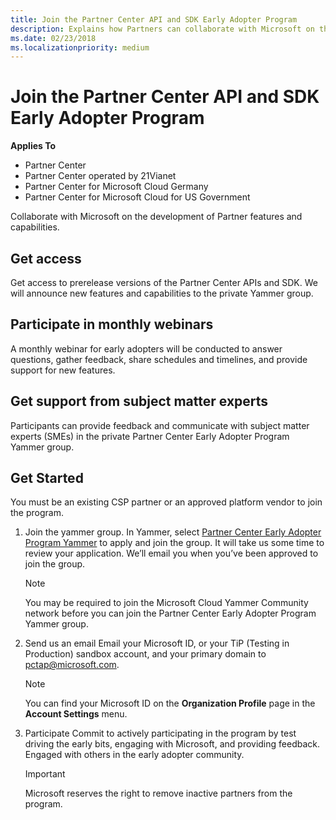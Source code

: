 ```yaml
---
title: Join the Partner Center API and SDK Early Adopter Program 
description: Explains how Partners can collaborate with Microsoft on the development of Partner features and capabilities.
ms.date: 02/23/2018
ms.localizationpriority: medium
---
```


# Join the Partner Center API and SDK Early Adopter Program 


**Applies To**

-   Partner Center
-   Partner Center operated by 21Vianet
-   Partner Center for Microsoft Cloud Germany
-   Partner Center for Microsoft Cloud for US Government

Collaborate with Microsoft on the development of Partner features and capabilities.

## <span id="Get_access"></span><span id="get_access"></span><span id="GET_ACCESS"></span>Get access


Get access to prerelease versions of the Partner Center APIs and SDK. We will announce new features and capabilities to the private Yammer group.

## <span id="Participate"></span><span id="participate"></span><span id="PARTICIPATE"></span>Participate in monthly webinars


A monthly webinar for early adopters will be conducted to answer questions, gather feedback, share schedules and timelines, and provide support for new features. 

## <span id="Get_support"></span><span id="get_support"></span><span id="GET_SUPPORT"></span>Get support from subject matter experts 


Participants can provide feedback and communicate with subject matter experts (SMEs) in the private Partner Center Early Adopter Program Yammer group.

## <span id="Get_started"></span><span id="GET_STARTED"></span>Get Started


You must be an existing CSP partner or an approved platform vendor to join the program.

1. Join the yammer group. 
   In Yammer, select [Partner Center Early Adopter Program Yammer](https://www.yammer.com/cloudpartnercommunity/#/threads/inGroup?type=in_group&feedId=5944712&view=all) to apply and join the group. It will take us some time to review your application. We’ll email you when you’ve been approved to join the group. 

   >[!NOTE]
   >You may be required to join the Microsoft Cloud Yammer Community network before you can join the Partner Center Early Adopter Program Yammer group. 

2. Send us an email
   Email your Microsoft ID, or your TiP (Testing in Production) sandbox account, and your primary domain to [pctap@microsoft.com](mailto:pctap@microsoft.com).

   >[!NOTE]
   >You can find your Microsoft ID on the **Organization Profile** page in the **Account Settings** menu.

3. Participate
   Commit to actively participating in the program by test driving the early bits, engaging with Microsoft, and providing feedback.
   Engaged with others in the early adopter community.

   >[!IMPORTANT]
   >Microsoft reserves the right to remove inactive partners from the program. 


 

 




